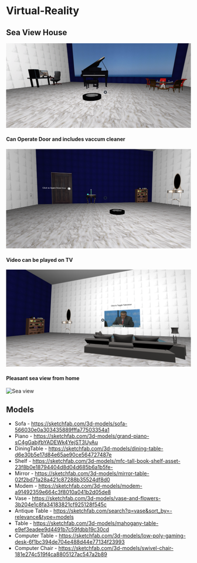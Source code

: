 # Virtual-Reality


## Sea View House

![Overview](https://github.com/Madhuri-Gangadharan/Virtual-Reality/blob/main/Virtual%20Reality%20-%20Project%201/screenshots/VR-Project1.gif)


#### Can Operate Door and includes vaccum cleaner

![Door](https://github.com/Madhuri-Gangadharan/Virtual-Reality/blob/main/Virtual%20Reality%20-%20Project%201/screenshots/Screen%20Shot%202020-10-04%20at%209.37.33%20PM.png)

#### Video can be played on TV
![TV](https://github.com/Madhuri-Gangadharan/Virtual-Reality/blob/main/Virtual%20Reality%20-%20Project%201/screenshots/Screen%20Shot%202020-10-04%20at%209.48.31%20PM.png)

#### Pleasant sea view from home

![Sea view](https://github.com/Madhuri-Gangadharan/Virtual-Reality/blob/main/Virtual%20Reality%20-%20Project%201/screenshots/Screen%20Shot%202020-10-04%20at%209.36.43%20PM.png)

## Models

* Sofa - https://sketchfab.com/3d-models/sofa-566030e0a303435889fffa77503354a1
* Piano - https://sketchfab.com/3d-models/grand-piano-sC4gGabjfbYADEWk4YejST3UyAu
* DiningTable - https://sketchfab.com/3d-models/dining-table-d6e30b5e17d84e65ae90ce564727487e
* Shelf - https://sketchfab.com/3d-models/mfc-tall-book-shelf-asset-23f8b0e18794404d8d04d685b6a1b5fe-
* Mirror - https://sketchfab.com/3d-models/mirror-table-02f2bd71a28a421c87288b35524df8d0
* Modem - https://sketchfab.com/3d-models/modem-a91492359e664c3f8010a041b2d05de8
* Vase - https://sketchfab.com/3d-models/vase-and-flowers-3b204e1c8fa34183821cf925128f545c
* Antique Table - https://sketchfab.com/search?q=vase&sort_by=-relevance&type=models
* Table - https://sketchfab.com/3d-models/mahogany-table-e9ef3eadee9d4491b7c59fdbb19c30cd
* Computer Table - https://sketchfab.com/3d-models/low-poly-gaming-desk-6f1bc394de704e488d44e77134f23993
* Computer Chair - https://sketchfab.com/3d-models/swivel-chair-181e274c519f4ca8805127ac547a2b89

